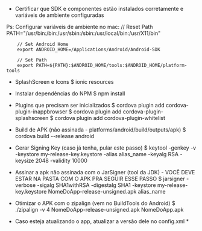 - Certificar que SDK e componentes estão instalados corretamente e variáveis de ambiente configuradas

Ps:
	Configurar variáveis de ambiente no mac:
		// Reset Path
		PATH="/usr/bin:/bin:/usr/sbin:/sbin:/usr/local/bin:/usr/X11/bin"

		// Set Android Home
		export ANDROID_HOME=/Applications/Android/Android-SDK

		// Set Path
		export PATH=${PATH}:$ANDROID_HOME/tools:$ANDROID_HOME/platform-tools

- SplashScreen e Icons
	$ ionic resources

- Instalar dependências do NPM
	$ npm install

- Plugins que precisam ser inicializados
	$ cordova plugin add cordova-plugin-inappbrowser
	$ cordova plugin add cordova-plugin-splashscreen
	$ cordova plugin add cordova-plugin-whitelist

- Build de APK (não assinada - platforms/android/build/outputs/apk)
	$ cordova build --release android

- Gerar Signing Key (caso já tenha, pular este passo)
	$ keytool -genkey -v -keystore my-release-key.keystore -alias alias_name -keyalg RSA -keysize 2048 -validity 10000

- Assinar a apk não assinada com o JarSigner (tool da JDK) - VOCÊ DEVE ESTAR NA PASTA COM O APK PRA SEGUIR ESSE PASSO
	$ jarsigner -verbose -sigalg SHA1withRSA -digestalg SHA1 -keystore my-release-key.keystore NomeDoApp-release-unsigned.apk alias_name

- Otimizar o APK com o zipalign (vem no BuildTools do Android)
	$ ./zipalign -v 4 NomeDoApp-release-unsigned.apk NomeDoApp.apk

* Caso esteja atualizando o app, atualizar a versão dele no config.xml *